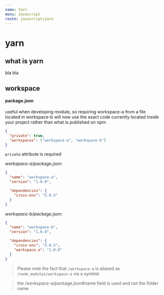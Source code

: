 ```yaml
---
name: Yarn
menu: Javascript
route: javascript/yarn
---
```



# yarn

## what is yarn
bla bla
## workspace

#### package.json

useful when developing module, so requiring workspace-a from a file located in workspace-b will now use the exact code currently located inside your project rather than what is published on npm

```json
{
  "private": true, 
  "workspaces": ["workspace-a", "workspace-b"]
}
```

`private` attribute is required

*workspace-a/package.json:*


```json
{
  "name": "workspace-a",
  "version": "1.0.0",

  "dependencies": {
    "cross-env": "5.0.5"
  }
}
```

*workspace-b/package.json:*

```json
{
  "name": "workspace-b",
  "version": "1.0.0",

  "dependencies": {
    "cross-env": "5.0.5",
    "workspace-a": "1.0.0"
  }
}
```

> Please note the fact that `/workspace-a` is aliased as `/node_modules/workspace-a` via a symlink

>  the /workspace-a/package.json#name field is used and not the folder name

